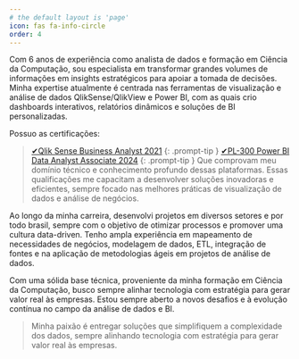 ```yaml
---
# the default layout is 'page'
icon: fas fa-info-circle
order: 4
---
```


Com 6 anos de experiência como analista de dados e formação em Ciência da Computação, sou especialista em transformar grandes volumes de informações em insights estratégicos para apoiar a tomada de decisões. Minha expertise atualmente é centrada nas ferramentas de visualização e análise de dados QlikSense/QlikView e Power BI, com as quais crio dashboards interativos, relatórios dinâmicos e soluções de BI personalizadas.

Possuo as certificações:
> [✔Qlik Sense Business Analyst 2021](https://www.credly.com/badges/08735094-195e-4642-89c0-1f9af96e0bd0/public_url)
{: .prompt-tip }
> [✔PL-300 Power BI Data Analyst Associate 2024](https://learn.microsoft.com/api/credentials/share/pt-br/LucasSantos-8659/111517520F9F43A5?sharingId=E1001BE3F391A372)
{: .prompt-tip }
Que comprovam meu domínio técnico e conhecimento profundo dessas plataformas. Essas qualificações me capacitam a desenvolver soluções inovadoras e eficientes, sempre focado nas melhores práticas de visualização de dados e análise de negócios.

Ao longo da minha carreira, desenvolvi projetos em diversos setores e por todo brasil, sempre com o objetivo de otimizar processos e promover uma cultura data-driven. Tenho ampla experiência em mapeamento de necessidades de negócios, modelagem de dados, ETL, integração de fontes e na aplicação de metodologias ágeis em projetos de análise de dados.

Com uma sólida base técnica, proveniente da minha formação em Ciência da Computação, busco sempre alinhar tecnologia com estratégia para gerar valor real às empresas. Estou sempre aberto a novos desafios e à evolução contínua no campo da análise de dados e BI.

>Minha paixão é entregar soluções que simplifiquem a complexidade dos dados, 
>sempre alinhando tecnologia com estratégia para gerar valor real às empresas.

<script src="https://platform.linkedin.com/badges/js/profile.js" async defer type="text/javascript"></script>
<div class="badge-base LI-profile-badge" data-locale="pt_BR" data-size="large" data-theme="dark" data-type="HORIZONTAL" data-vanity="lucas-barbosa-517259169" data-version="v1"><a class="badge-base__link LI-simple-link" href="https://br.linkedin.com/in/lucas-barbosa-517259169?trk=profile-badge"></a></div>
              
              